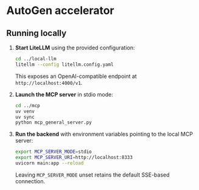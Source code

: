 # AutoGen accelerator

## Running locally

1. **Start LiteLLM** using the provided configuration:

   ```bash
   cd ../local-llm
   litellm --config litellm.config.yaml
   ```

   This exposes an OpenAI-compatible endpoint at `http://localhost:4000/v1`.

2. **Launch the MCP server** in stdio mode:

   ```bash
   cd ../mcp
   uv venv
   uv sync
   python mcp_general_server.py
   ```

3. **Run the backend** with environment variables pointing to the local MCP server:

   ```bash
   export MCP_SERVER_MODE=stdio
   export MCP_SERVER_URI=http://localhost:8333
   uvicorn main:app --reload
   ```

   Leaving `MCP_SERVER_MODE` unset retains the default SSE-based connection.

